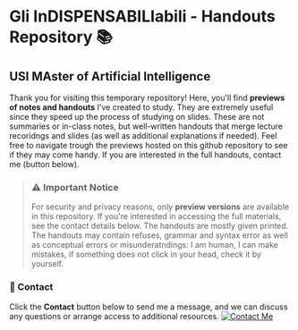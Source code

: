 # Gli InDISPENSABILIabili - Handouts Repository 📚
## USI MAster of Artificial Intelligence

Thank you for visiting this temporary repository! Here, you'll find **previews of notes and handouts** I've created to study. They are extremely useful since they speed up the process of studying on slides. These are not summaries or in-class notes, but well-written handouts that merge lecture recoridngs and slides (as well as additional explanations if needed). Feel free to navigate trough the previews hosted on this github repository to see if they may come handy. If you are interested in the full handouts, contact me (button below).

> ### ⚠️ Important Notice
> For security and privacy reasons, only **preview versions** are available in this repository. If you're interested in accessing the full materials, see the contact details below. The handouts are mostly given printed.
> The handouts may contain refuses, grammar and syntax error as well as conceptual errors or misunderatndings: I am human, I can make mistakes, if something does not click in your head, check it by yourself.

### 📩 Contact
Click the **Contact** button below to send me a message, and we can discuss any questions or arrange access to additional resources.
[![Contact Me](https://img.shields.io/badge/just%20the%20message-8A2BE2)](mailto:your-email@example.com)

